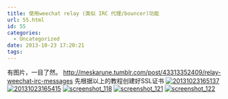 ```yaml
---
title: 使用weechat relay (类似 IRC 代理/bouncer)功能
url: 55.html
id: 55
categories:
  - Uncategorized
date: 2013-10-23 17:20:21
tags:
---
```


有图片，一目了然。 http://meskarune.tumblr.com/post/43313352409/relay-weechat-irc-messages 先根据以上的教程创建好SSL证书 [![20131023165137](/wp-content/uploads/2013/10/20131023165137-300x124.png)](/wp-content/uploads/2013/10/20131023165137.png) [![20131023165415](/wp-content/uploads/2013/10/20131023165415-300x170.png)](/wp-content/uploads/2013/10/20131023165415.png) [![screenshot_118](/wp-content/uploads/2013/10/screenshot_118-300x170.png)](/wp-content/uploads/2013/10/screenshot_118.png) [![screenshot_121](/wp-content/uploads/2013/10/screenshot_121-300x170.png)](/wp-content/uploads/2013/10/screenshot_121.png) [![screenshot_122](/wp-content/uploads/2013/10/screenshot_122-300x241.png)](/wp-content/uploads/2013/10/screenshot_122.png)